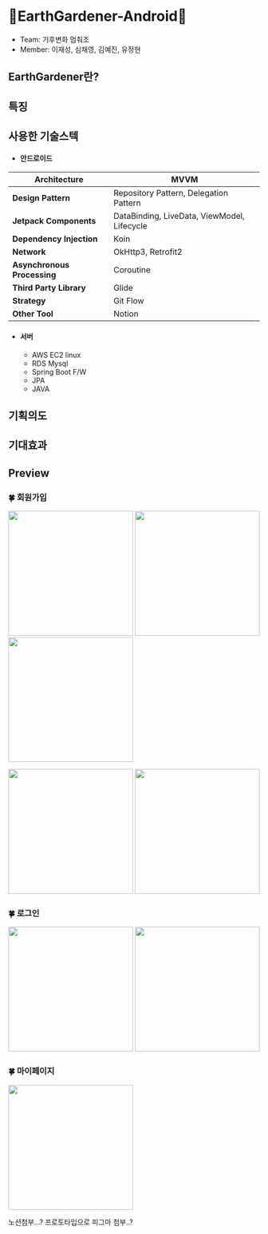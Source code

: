 # 🌳EarthGardener-Android🌳
- Team: 기후변화 멈춰조
- Member: 이재성, 심채영, 김예진, 유정현

## EarthGardener란?

## 특징

## 사용한 기술스텍
- #### 안드로이드

| **Architecture**            | MVVM                                                         |
| --------------------------- | ------------------------------------------------------------ |
| **Design Pattern**          | Repository Pattern, Delegation Pattern                       |
| **Jetpack Components**      | DataBinding, LiveData, ViewModel, Lifecycle                  |
| **Dependency Injection**    | Koin                                                         |
| **Network**                 | OkHttp3, Retrofit2                                           |
| **Asynchronous Processing** | Coroutine                                                    |
| **Third Party Library**     | Glide                                                        |
| **Strategy**                | Git Flow                                                     |
| **Other Tool**              | Notion                                                       |


- #### 서버
  - AWS EC2 linux
  - RDS Mysql
  - Spring Boot F/W
  - JPA
  - JAVA


## 기획의도 

## 기대효과
 

## Preview
### 🍀 회원가입

<img src = "https://user-images.githubusercontent.com/81751105/152607213-12718982-25e8-4ac1-b371-d4dfcdda1a1f.png" width = 250>      <img src = "https://user-images.githubusercontent.com/81751105/152607626-a531d503-ef58-44f9-9fa4-ff4104d43277.png" width = 250>      <img src = "https://user-images.githubusercontent.com/81751105/152607619-4c9c28b9-35b4-4f8a-a738-8d8328752c3a.png" width = 250>

<img src = "https://user-images.githubusercontent.com/81751105/152607931-de1519d4-19aa-427e-8fbd-4dc579a0eeeb.png" width = 250>      <img src = "https://user-images.githubusercontent.com/81751105/152608054-ee8b5c8f-d521-4e7d-8c54-436814556fce.png" width = 250>



### 🍀 로그인
<img src = "https://user-images.githubusercontent.com/81751105/152608279-bc2620b6-56d9-48f9-86f8-fa30d21aff0f.png" width = 250>      <img src = "https://user-images.githubusercontent.com/81751105/152608286-94faf5ed-6436-451c-b3e4-d21de96a6055.png" width = 250> 

### 🍀 마이페이지
<img src = "https://user-images.githubusercontent.com/81751105/152614777-0e485577-fd29-4e5e-8078-33acb611e50e.png" width = 250>


노션첨부...?
프로토타입으로 피그마 첨부..?
